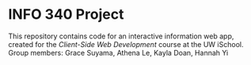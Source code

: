 # INFO 340 Project

This repository contains code for an interactive information web app, created for the _Client-Side Web Development_ course at the UW iSchool.
Group members: Grace Suyama, Athena Le, Kayla Doan, Hannah Yi